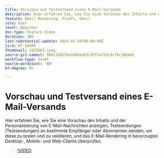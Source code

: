 ```yaml
---
title: Vorschau und Testversand eines E-Mail-Versands
description: Hier erfahren Sie, wie Sie eine Vorschau des Inhalts und der Personalisierung von E-Mail-Nachrichten anzeigen, Testsendungen (Testsendungen) an bestimmte Empfänger oder Abonnenten senden, um diese zu testen und zu validieren, und das E-Mail-Rendering in bevorzugten Desktop-, Mobile- und Web-Clients überprüfen.
feature: Email Rendering, Proofs, Email
role: User
level: Beginner
doc-type: Feature Video
duration: 386
last-substantial-update: 2024-02-29T00:00:00Z
jira: KT-14404
thumbnail: 3425862.jpeg
source-git-commit: 9b6c3185f6e4409ad8dc975fa722c9cf9c140ab6
workflow-type: tm+mt
source-wordcount: '80'
ht-degree: 0%

---
```



# Vorschau und Testversand eines E-Mail-Versands

Hier erfahren Sie, wie Sie eine Vorschau des Inhalts und der Personalisierung von E-Mail-Nachrichten anzeigen, Testsendungen (Testsendungen) an bestimmte Empfänger oder Abonnenten senden, um diese zu testen und zu validieren, und das E-Mail-Rendering in bevorzugten Desktop-, Mobile- und Web-Clients überprüfen.

>[!VIDEO](https://video.tv.adobe.com/v/3425862/?learn=on)
